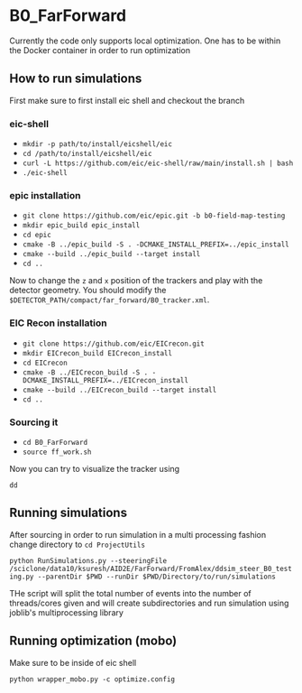 # B0_FarForward

Currently the code only supports local optimization. One has to be within the Docker container in order to run optimization

## How to run simulations

First make sure to first install eic shell and checkout the branch 

### eic-shell

* `mkdir -p path/to/install/eicshell/eic`
* `cd /path/to/install/eicshell/eic`
* `curl -L https://github.com/eic/eic-shell/raw/main/install.sh | bash`
* `./eic-shell`

### epic installation

* `git clone https://github.com/eic/epic.git -b b0-field-map-testing`
* `mkdir epic_build epic_install`
* `cd epic`
* `cmake -B ../epic_build -S . -DCMAKE_INSTALL_PREFIX=../epic_install`
* `cmake --build ../epic_build --target install`
* `cd ..`

Now to change the `z` and `x` position of the trackers and play with the detector geometry. You should modify the `$DETECTOR_PATH/compact/far_forward/B0_tracker.xml`. 

### EIC Recon installation

* `git clone https://github.com/eic/EICrecon.git`
* `mkdir EICrecon_build EICrecon_install`
* `cd EICrecon`
* `cmake -B ../EICrecon_build -S . -DCMAKE_INSTALL_PREFIX=../EICrecon_install`
* `cmake --build ../EICrecon_build --target install`
* `cd ..`

### Sourcing it

* `cd B0_FarForward`
* `source ff_work.sh`

Now you can try to visualize the tracker using 

```
dd
```

## Running simulations

After sourcing in order to run simulation in a multi processing fashion change directory to `cd ProjectUtils`

```python RunSimulations.py --steeringFile /sciclone/data10/ksuresh/AID2E/FarForward/FromAlex/ddsim_steer_B0_testing.py --parentDir $PWD --runDir $PWD/Directory/to/run/simulations```

THe script will split the total number of events into the number of threads/cores given and will create subdirectories and run simulation using joblib's multiprocessing library

## Running optimization (mobo)

Make sure to be inside of eic shell

```python wrapper_mobo.py -c optimize.config```


